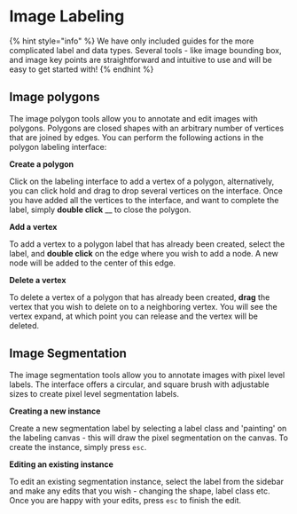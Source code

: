 # Image Labeling

{% hint style="info" %}
We have only included guides for the more complicated label and data types. Several tools - like image bounding box, and image key points are straightforward and intuitive to use and will be easy to get started with!
{% endhint %}

## Image polygons

The image polygon tools allow you to annotate and edit images with polygons. Polygons are closed shapes with an arbitrary number of vertices that are joined by edges. You can perform the following actions in the polygon labeling interface:

**Create a polygon**

Click on the labeling interface to add a vertex of a polygon, alternatively, you can click hold and drag to drop several vertices on the interface. Once you have added all the vertices to the interface, and want to complete the label, simply **double click** __ to close the polygon.&#x20;

**Add a vertex**

To add a vertex to a polygon label that has already been created, select the label, and **double click** on the edge where you wish to add a node. A new node will be added to the center of this edge.&#x20;

**Delete a vertex**

To delete a vertex of a polygon that has already been created, **drag** the vertex that you wish to delete on to a neighboring vertex. You will see the vertex expand, at which point you can release and the vertex will be deleted.&#x20;

## Image Segmentation

The image segmentation tools allow you to annotate images with pixel level labels. The interface offers a circular, and square brush with adjustable sizes to create pixel level segmentation labels.&#x20;

**Creating a new instance**

Create a new segmentation label by selecting a label class and 'painting' on the labeling canvas - this will draw the pixel segmentation on the canvas. To create the instance, simply press `esc`.

**Editing an existing instance**

To edit an existing segmentation instance, select the label from the sidebar and make any edits that you wish - changing the shape, label class etc. Once you are happy with your edits, press `esc` to finish the edit.&#x20;
